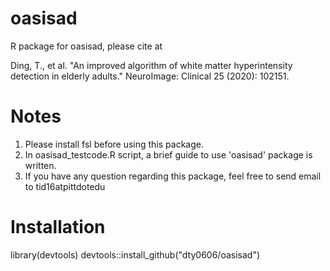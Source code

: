 # oasisad
R package for oasisad, please cite at

Ding, T., et al. "An improved algorithm of white matter hyperintensity detection in elderly adults." NeuroImage: Clinical 25 (2020): 102151.

# Notes
1. Please install fsl before using this package.
2. In oasisad_testcode.R script, a brief guide to use 'oasisad' package is written.
3. If you have any question regarding this package, feel free to send email to tid16atpittdotedu

# Installation
library(devtools)
devtools::install_github("dty0606/oasisad")
